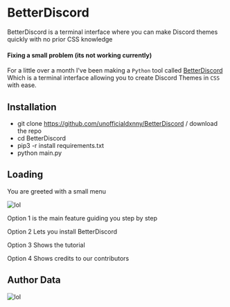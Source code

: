 # BetterDiscord
BetterDiscord is a terminal interface where you can make Discord themes quickly with no prior CSS knowledge



#### Fixing a small problem (its not working currently)

For a little over a month I've been making a `Python` tool called <a href="https://github.com/unofficialdxnny/BetterDiscord" target="blank">BetterDiscord</a> Which is a terminal interface allowing you to create Discord Themes in `CSS` with ease.


## Installation
- git clone https://github.com/unofficialdxnny/BetterDiscord / download the repo
- cd BetterDiscord
- pip3 -r install requirements.txt
- python main.py


## Loading

You are greeted with a small menu

![lol](https://dev-to-uploads.s3.amazonaws.com/uploads/articles/ef86sz2rs7klyn01n1wl.png)


 Option 1 is the main feature guiding you step by step 

 Option 2 Lets you install BetterDiscord

 Option 3 Shows the tutorial

 Option 4 Shows credits to our contributors

 
## Author Data

![lol](https://user-images.githubusercontent.com/82535503/159143809-be889d13-34ef-4a75-a683-bf448e4b9d8f.png)

